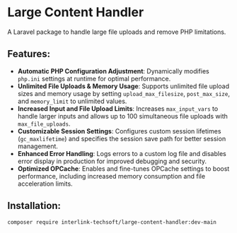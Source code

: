 # Large Content Handler

A Laravel package to handle large file uploads and remove PHP limitations.

## Features:
- **Automatic PHP Configuration Adjustment**: Dynamically modifies `php.ini` settings at runtime for optimal performance.
- **Unlimited File Uploads & Memory Usage**: Supports unlimited file upload sizes and memory usage by setting `upload_max_filesize`, `post_max_size`, and `memory_limit` to unlimited values.
- **Increased Input and File Upload Limits**: Increases `max_input_vars` to handle larger inputs and allows up to 100 simultaneous file uploads with `max_file_uploads`.
- **Customizable Session Settings**: Configures custom session lifetimes (`gc_maxlifetime`) and specifies the session save path for better session management.
- **Enhanced Error Handling**: Logs errors to a custom log file and disables error display in production for improved debugging and security.
- **Optimized OPCache**: Enables and fine-tunes OPCache settings to boost performance, including increased memory consumption and file acceleration limits.

## Installation:
```bash
composer require interlink-techsoft/large-content-handler:dev-main
